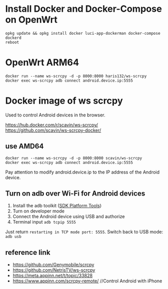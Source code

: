 # Install Docker and Docker-Compose on OpenWrt
```
opkg update && opkg install docker luci-app-dockerman docker-compose dockerd
reboot
```

# OpenWrt ARM64
```
docker run --name ws-scrcpy -d -p 8000:8000 haris132/ws-scrcpy
docker exec ws-scrcpy adb connect android.device.ip:5555
```

# Docker image of ws scrcpy

Used to control Android devices in the browser.

https://hub.docker.com/r/scavin/ws-scrcpy/  
https://github.com/scavin/ws-scrcpy-docker/

## use AMD64

```
docker run --name ws-scrcpy -d -p 8000:8000 scavin/ws-scrcpy
docker exec ws-scrcpy adb connect android.device.ip:5555
```

Pay attention to modify android.device.ip to the IP address of the Android device.

## Turn on adb over Wi-Fi for Android devices

1. Install the adb toolkit ([SDK Platform Tools](https://developer.android.com/studio/releases/platform-tools))
2. Turn on developer mode
3. Connect the Android device using USB and authorize
4. Terminal input `adb tcpip 5555`

Just return `restarting in TCP mode port: 5555`.
Switch back to USB mode: `adb usb`

## reference link

* https://github.com/Genymobile/scrcpy
* https://github.com/NetrisTV/ws-scrcpy
* https://meta.appinn.net/t/topic/33828
* https://www.appinn.com/scrcpy-remote/  //Control Android with iPhone

